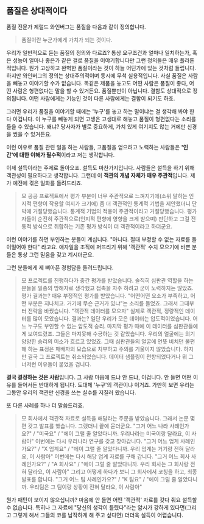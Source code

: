 ## 품질은 상대적이다
품질 전문가 제럴드 와인버그는 품질을 다음과 같이 정의합니다.

> 품질이란 누군가에게 가치가 되는 것이다.

우리가 일반적으로 듣는 품질의 정의와 다르죠? 통상 요구조건과 얼마나 일치하는가, 혹은 성능이 얼마나 좋은가 같은 걸로 품질을 이야기합니다만 그런 정의들은 매우 플라톤적입니다. 뭔가 고상하고 완벽한 품질이라는 것이 하늘 어딘가에 있는 것처럼 들립니다. 하지만 와인버그의 정의는 상대주의적이며 동시에 무척 실용적입니다. 사실 품질은 사람을 빼놓고 이야기할 수가 없습니다. 똑같은 제품을 놓고도 어떤 사람은 품질이 좋다, 어떤 사람은 형편없다는 말을 할 수 있거든요. 품질뿐만이 아닙니다. 결함도 상대적으로 정의됩니다. 어떤 사람에게는 기능인 것이 다른 사람에게는 결함이 되기도 하죠.

그러면 우리가 품질을 이야기할 때에는 '누구'를 놓고 하는 말이냐는 걸 생각해 봐야 한다 이겁니다. 이 누구를 빼놓게 되면 고생은 고생대로 해놓고 품질이 형편없다는 소리를 들을 수 있습니다. 왜냐? 당사자가 별로 중요하게, 가치 있게 여기지도 않는 거에만 신경을 썼을 수 있거든요.

이런 이유로 품질 관련 일을 하는 사람들, 고품질을 얻으려고 노력하는 사람들은 **'인간'에 대한 이해가 필수적**이라고 저는 생각합니다.

이제 설득이라는 주제로 돌아오죠. 설득도 마찬가지입니다. 사람들은 설득을 하기 위해 객관성이 필요하다고 생각합니다. 그런데 이 **객관의 개념 자체가 매우 주관적**입니다. 제가 예전에 겪은 일화를 들려드리죠.

> 모 공공 프로젝트에서 평가 부분이 너무 주관적으로 느껴지기에(소위 말하는 인지적 편향이 작용할 여지가 크기에) 좀 더 객관적인 통계적 기법을 제안했더니 단박에 거절당했습니다. 통계적 기법의 적용이 주관적이라고 거절당했습니다. 평가자들이 순전히 주관적으로(인지적 편향에 영향을 크게 받으며) 판단하고 그걸 전통적 방식으로 취합하는 기존 평가 방식이 더 객관적이라고 하더군요.

이런 이야기를 하면 부인하는 분들이 계십니다. "아니다. 절대 부정할 수 없는 자료를 들이밀어야 한다" 라고요. 애자일을 조직에 퍼뜨리기 위해 '객관적' 수치 모으기에 바쁜 분들은 통상 그런 믿음을 갖고 계시더군요.

그런 분들에게 제 뼈아픈 경험담을 들려드립니다.

> 모 프로젝트를 진행하다가 중간 평가를 받았습니다. 솔직히 심판관 역할을 하는 분들을 일종의 방해자로 생각했고 접촉을 자주 하려고 굳이 노력하지는 않았죠. 평가 결과는? 매우 부정적인 평가를 받았습니다. "어떤어떤 요소가 부족하고, 어떤 부분은 지나치고. 거기에 무슨 근거가 있냐"는 소리를 들었죠.
> 그래서 그때부터 전략을 바꿨습니다. "객관적 데이터를 모으자" 실제로 객관적, 정량적인 데이터를 많이 모았습니다. 결과는? 일단 우리가 모은 데이터는 압도적이었습니다. 어느 누구도 부인할 수 없는 압도적 승리. 마지막 평가 때에 이 데이터를 심판관들에게 보여드렸죠. 그들은 마지못해 수긍하는 것 같았습니다. 우리의 얼굴에는 의기양양한 승리의 미소가 흐르고 있었죠. 그때 심판관들의 얼굴에 언뜻 비치던 불편해 하는 표정은 패배자의 모습으로 치부하고 주의를 기울이지 않았습니다.
> 하지만 결국 그 프로젝트는 취소되었습니다. 데이터 샘플링이 편향되었다거나 뭐 그너저런 이유들이 붙었을 겁니다.

**결국 결정하는 것은 사람**입니다. 그 사람 마음에 드냐 안 드냐, 이겁니다. 안 들면 어떤 이유를 들어서든 반대하게 됩니다. 도대체 '누구'의 객관이냐 이거죠. 가만히 보면 우리는 그동안 우리의 객관만 신경을 쓰는 실수를 저질러 왔습니다.

또 다른 사례를 하나 더 말씀드리죠.

> 모 회사에서 객관적 자료로 설득을 해달라는 주문을 받았습니다. 그래서 논문 몇 편 갖고 발표를 했습니다. 그랬더니 끝에 묻더군요. "그거 어느 나라 사례인가요?" / "미국요" / "에이 그럴 줄 알았다니까. 우리나라는 미국이랑 달라요, 이 사람아"
> 이번에는 다시 우리나라 연구를 갖고 찾아갑니다. "그거 어느 업게 사례인가요?" / "X 업계요" / "에이 그럴 줄 알았다니까. 우리 업계는 거기랑 전혀 달라요, 이 사람아"
> 이번에는 다시 해당 업계 자료를 구해 갑니다. "그거 어느 회사 사례인가요?" / "A 회사요" / "에이 그럴 줄 알았다니까. 우리 회사는 그 회사랑 전혀 달라요, 이 사람아"
> 그리고 어떻게 하다가 보니 그 회사에서 코칭을 하고, 최종 발표를 합니다. "그거 어느 팀 사례인가요?" / "K 팀요" / "에이 그럴 줄 알았다니까. 우리팀은 그 팀이랑 상황이 전혀 달라요, 이 사람아"

뭔가 패턴이 보이지 않으십니까? 마음에 안 들면 어떤 '객관적' 자료를 갖다 줘요 설득할 수 없습니다. 특히나 그 자료에 "당신의 생각이 틀렸다"라는 암시가 강하게 있다면(그리고 그렇게 해서 그들의 코를 납작하게 해 주고 싶다면) 더더욱 설득이 어렵습니다.